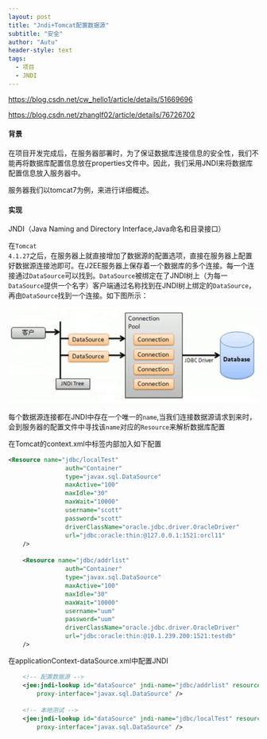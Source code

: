 ```yaml
---
layout: post
title: "Jndi+Tomcat配置数据源"
subtitle: "安全"
author: "Autu"
header-style: text
tags:
  - 项目
  - JNDI
---
```


https://blog.csdn.net/cw_hello1/article/details/51669696

https://blog.csdn.net/zhanglf02/article/details/76726702

#### 背景
在项目开发完成后，在服务器部署时，为了保证数据库连接信息的安全性，我们不能再将数据库配置信息放在properties文件中。因此，我们采用JNDI来将数据库配置信息放入服务器中。

服务器我们以tomcat7为例，来进行详细概述。

#### 实现
JNDI（Java Naming and Directory Interface,Java命名和目录接口）

在<code>Tomcat 4.1.27</code>之后，在服务器上就直接增加了数据源的配置选项，直接在服务器上配置好数据源连接池即可。在J2EE服务器上保存着一个数据库的多个连接。每一个连接通过<code>DataSource</code>可以找到。<code>DataSource</code>被绑定在了JNDI树上（为每一<code>DataSource</code>提供一个名字）客户端通过名称找到在JNDI树上绑定的<code>DataSource</code>，再由<code>DataSource</code>找到一个连接。如下图所示： 

![](/img/project/JNDI_01.png)

每个数据源连接都在JNDI中存在一个唯一的<code>name</code>,当我们连接数据源请求到来时，会到服务器的配置文件中寻找该<code>name</code>对应的<code>Resource</code>来解析数据库配置

在Tomcat的context.xml中<Context></Context>标签内部加入如下配置

```xml
<Resource name="jdbc/localTest" 
				auth="Container" 
				type="javax.sql.DataSource" 
				maxActive="100" 
				maxIdle="30" 
				maxWait="10000" 
				username="scott" 
				password="scott" 
				driverClassName="oracle.jdbc.driver.OracleDriver" 
				url="jdbc:oracle:thin:@127.0.0.1:1521:orcl11" 
	/> 
	
    <Resource name="jdbc/addrlist" 
				auth="Container" 
				type="javax.sql.DataSource" 
				maxActive="100" 
				maxIdle="30" 
				maxWait="10000" 
				username="uum" 
				password="uum" 
				driverClassName="oracle.jdbc.driver.OracleDriver" 
				url="jdbc:oracle:thin:@10.1.239.200:1521:testdb" 
	/> 
```

在applicationContext-dataSource.xml中配置JNDI


```xml
    <!-- 配置数据源 -->
	<jee:jndi-lookup id="dataSource" jndi-name="jdbc/addrlist" resource-ref="true" lookup-on-startup="false"
		proxy-interface="javax.sql.DataSource" />
		
	<!-- 本地测试 -->
	<jee:jndi-lookup id="dataSource" jndi-name="jdbc/localTest" resource-ref="true" lookup-on-startup="false"
		proxy-interface="javax.sql.DataSource" /> 
```


